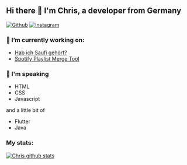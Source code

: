 ## Hi there 👋 I'm Chris, a developer from Germany

[![Github](https://img.shields.io/badge/-Github-000?style=flat&logo=Github&logoColor=white)](https://github.com/chrisWolter)
[![Instagram](https://img.shields.io/badge/-Instagram-c13584?style=flat&labelColor=c13584&logo=instagram&logoColor=white)](https://www.instagram.com/_chriswolter/)

### 🔭 I’m currently working on:
* [Hab ich Saufi gehört?](https://github.com/chrisWolter/saufi-website)
* [Spotify Playlist Merge Tool](https://github.com/chrisWolter/spotify-playlist-sync)

### 💬 I'm speaking
* HTML
* CSS
* Javascript

and a little bit of
* Flutter
* Java

### My stats:
[![Chris github stats](https://github-readme-stats.vercel.app/api?username=chrisWolter)](https://github.com/anuraghazra/github-readme-stats)
<!--
**chrisWolter/chrisWolter** is a ✨ _special_ ✨ repository because its `README.md` (this file) appears on your GitHub profile.

Here are some ideas to get you started:

- 🔭 I’m currently working on ...
- 🌱 I’m currently learning ...
- 👯 I’m looking to collaborate on ...
- 🤔 I’m looking for help with ...
- 💬 Ask me about ...
- 📫 How to reach me: ...
- 😄 Pronouns: ...
- ⚡ Fun fact: ...
-->

